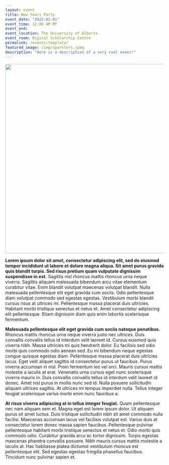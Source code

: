 ```yaml
---
layout: event
title: New Years Party
event_date: "2022-01-01"
event_time: 12:00 AM MT
event_end:
event_location: The University of Alberta
event_room: Digital Scholarship Centre
permalink: /events/template/
featured_image: /img/sparklers.jpeg
description: "Here is a description of a very cool event!"
---
```

<div class = "figure">
  <img src="{{ '/img/sparklers.jpeg' | absolute_url }}" width="600" />
</div>

**Lorem ipsum dolor sit amet, consectetur adipiscing elit, sed do eiusmod tempor incididunt ut labore et dolore magna aliqua. Sit amet purus gravida quis blandit turpis. Sed risus pretium quam vulputate dignissim suspendisse in est.** Sagittis nisl rhoncus mattis rhoncus urna neque viverra. Sagittis aliquam malesuada bibendum arcu vitae elementum curabitur vitae. Enim blandit volutpat maecenas volutpat blandit. Nulla malesuada pellentesque elit eget gravida cum sociis. Odio pellentesque diam volutpat commodo sed egestas egestas. Vestibulum morbi blandit cursus risus at ultrices mi. Pellentesque massa placerat duis ultricies. Habitant morbi tristique senectus et netus et. Amet consectetur adipiscing elit pellentesque. Etiam dignissim diam quis enim lobortis scelerisque fermentum.

**Malesuada pellentesque elit eget gravida cum sociis natoque penatibus.** Rhoncus mattis rhoncus urna neque viverra justo nec ultrices. Duis convallis convallis tellus id interdum velit laoreet id. Cursus euismod quis viverra nibh. Massa ultricies mi quis hendrerit dolor. Eu facilisis sed odio morbi quis commodo odio aenean sed. Eu mi bibendum neque egestas congue quisque egestas diam. Pellentesque massa placerat duis ultricies lacus. Eget velit aliquet sagittis id consectetur purus ut faucibus. Purus viverra accumsan in nisl. Proin fermentum leo vel orci. Mauris cursus mattis molestie a iaculis at erat. Venenatis urna cursus eget nunc scelerisque viverra mauris in. Duis convallis convallis tellus id interdum velit laoreet id donec. Amet nisl purus in mollis nunc sed id. Nulla posuere sollicitudin aliquam ultrices sagittis. At ultrices mi tempus imperdiet nulla. Tellus integer feugiat scelerisque varius morbi enim nunc faucibus a.

**At risus viverra adipiscing at in tellus integer feugiat.** Quam pellentesque nec nam aliquam sem et. Magna eget est lorem ipsum dolor. Ut aliquam purus sit amet luctus. Duis tristique sollicitudin nibh sit amet commodo nulla facilisi. Maecenas accumsan lacus vel facilisis volutpat est. Varius duis at consectetur lorem donec massa sapien faucibus. Pellentesque pulvinar pellentesque habitant morbi tristique senectus et netus et. Odio morbi quis commodo odio. Curabitur gravida arcu ac tortor dignissim. Turpis egestas maecenas pharetra convallis posuere. Nibh mauris cursus mattis molestie a iaculis at. Hac habitasse platea dictumst vestibulum rhoncus est pellentesque elit. Sed egestas egestas fringilla phasellus faucibus. Tincidunt nunc pulvinar sapien et.
